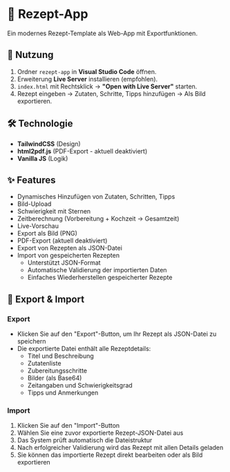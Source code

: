 # 🍴 Rezept-App

Ein modernes Rezept-Template als Web-App mit Exportfunktionen.

## 🚀 Nutzung

1. Ordner `rezept-app` in **Visual Studio Code** öffnen.  
2. Erweiterung **Live Server** installieren (empfohlen).  
3. `index.html` mit Rechtsklick → **"Open with Live Server"** starten.  
4. Rezept eingeben → Zutaten, Schritte, Tipps hinzufügen → Als Bild exportieren.

## 🛠️ Technologie
- **TailwindCSS** (Design)
- **html2pdf.js** (PDF-Export - aktuell deaktiviert)
- **Vanilla JS** (Logik)

## ✨ Features
- Dynamisches Hinzufügen von Zutaten, Schritten, Tipps
- Bild-Upload
- Schwierigkeit mit Sternen
- Zeitberechnung (Vorbereitung + Kochzeit → Gesamtzeit)
- Live-Vorschau
- Export als Bild (PNG)
- PDF-Export (aktuell deaktiviert)
- Export von Rezepten als JSON-Datei
- Import von gespeicherten Rezepten
  - Unterstützt JSON-Format
  - Automatische Validierung der importierten Daten
  - Einfaches Wiederherstellen gespeicherter Rezepte

## 💾 Export & Import
### Export
- Klicken Sie auf den "Export"-Button, um Ihr Rezept als JSON-Datei zu speichern
- Die exportierte Datei enthält alle Rezeptdetails:
  - Titel und Beschreibung
  - Zutatenliste
  - Zubereitungsschritte
  - Bilder (als Base64)
  - Zeitangaben und Schwierigkeitsgrad
  - Tipps und Anmerkungen

### Import
1. Klicken Sie auf den "Import"-Button
2. Wählen Sie eine zuvor exportierte Rezept-JSON-Datei aus
3. Das System prüft automatisch die Dateistruktur
4. Nach erfolgreicher Validierung wird das Rezept mit allen Details geladen
5. Sie können das importierte Rezept direkt bearbeiten oder als Bild exportieren
